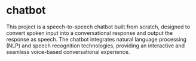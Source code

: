 # chatbot
This project is a speech-to-speech chatbot built from scratch, designed to convert spoken input into a conversational response and output the response as speech. The chatbot integrates natural language processing (NLP) and speech recognition technologies, providing an interactive and seamless voice-based conversational experience.

